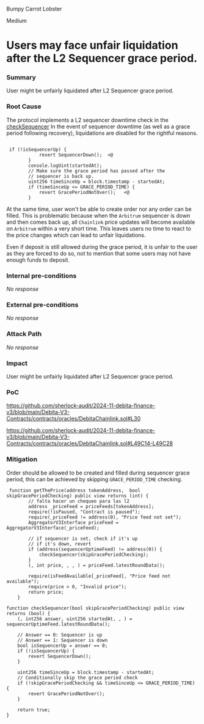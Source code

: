 Bumpy Carrot Lobster

Medium

# Users may face unfair liquidation after the L2 Sequencer grace period.

### Summary

User might be unfairly liquidated after L2 Sequencer grace period.

### Root Cause

The protocol implements a L2 sequencer downtime check in the [checkSequencer](https://github.com/sherlock-audit/2024-11-debita-finance-v3/blob/main/Debita-V3-Contracts/contracts/oracles/DebitaChainlink.sol#L49C14-L49C28)  In the event of sequencer downtime (as well as a grace period following recovery), liquidations are disabled for the rightful reasons.

```solidity

 if (!isSequencerUp) {
            revert SequencerDown();  <@
        }
        console.logUint(startedAt);
        // Make sure the grace period has passed after the
        // sequencer is back up.
        uint256 timeSinceUp = block.timestamp - startedAt;
        if (timeSinceUp <= GRACE_PERIOD_TIME) {
            revert GracePeriodNotOver();   <@
        }

```

At the same time, user won't be able to create order nor any order can be filled. This is problematic because when the `Arbitrum` sequencer is down and then comes back up, all `Chainlink` price updates will become available on `Arbitrum` within a very short time. This leaves users no time to react to the price changes which can lead to unfair liquidations.

Even if deposit is still allowed during the grace period, it is unfair to the user as they are forced to do so, not to mention that some users may not have enough funds to deposit.


### Internal pre-conditions

_No response_

### External pre-conditions

_No response_

### Attack Path

_No response_

### Impact

User might be unfairly liquidated after L2 Sequencer grace period.

### PoC

https://github.com/sherlock-audit/2024-11-debita-finance-v3/blob/main/Debita-V3-Contracts/contracts/oracles/DebitaChainlink.sol#L30


https://github.com/sherlock-audit/2024-11-debita-finance-v3/blob/main/Debita-V3-Contracts/contracts/oracles/DebitaChainlink.sol#L49C14-L49C28

### Mitigation

Order should be allowed to be created and filled during sequencer grace period, this can be achieved by skipping `GRACE_PERIOD_TIME` checking.


```solidity
 function getThePrice(address tokenAddress,  bool skipGracePeriodChecking) public view returns (int) {
        // falta hacer un chequeo para las l2
        address _priceFeed = priceFeeds[tokenAddress];
        require(!isPaused, "Contract is paused");
        require(_priceFeed != address(0), "Price feed not set");
        AggregatorV3Interface priceFeed = AggregatorV3Interface(_priceFeed);

        // if sequencer is set, check if it's up
        // if it's down, revert
        if (address(sequencerUptimeFeed) != address(0)) {
            checkSequencer(skipGracePeriodChecking);
        }
        (, int price, , , ) = priceFeed.latestRoundData();

        require(isFeedAvailable[_priceFeed], "Price feed not available");
        require(price > 0, "Invalid price");
        return price;
    }
```

```solidity
function checkSequencer(bool skipGracePeriodChecking) public view returns (bool) {
    (, int256 answer, uint256 startedAt, , ) = sequencerUptimeFeed.latestRoundData();

    // Answer == 0: Sequencer is up
    // Answer == 1: Sequencer is down
    bool isSequencerUp = answer == 0;
    if (!isSequencerUp) {
        revert SequencerDown();
    }

    uint256 timeSinceUp = block.timestamp - startedAt;
    // Conditionally skip the grace period check
    if (!skipGracePeriodChecking && timeSinceUp <= GRACE_PERIOD_TIME) {
        revert GracePeriodNotOver();
    }

    return true;
}
```